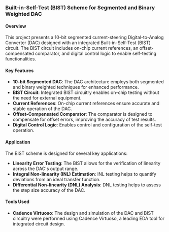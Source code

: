 ### Built-in-Self-Test (BIST) Scheme for Segmented and Binary Weighted DAC

#### Overview
This project presents a 10-bit segmented current-steering Digital-to-Analog Converter (DAC) designed with an integrated Built-in-Self-Test (BIST) circuit. The BIST circuit includes on-chip current references, an offset-compensated comparator, and digital control logic to enable self-testing functionalities.

#### Key Features
- **10-bit Segmented DAC**: The DAC architecture employs both segmented and binary weighted techniques for enhanced performance.
- **BIST Circuit**: Integrated BIST circuitry enables on-chip testing without the need for external equipment.
- **Current References**: On-chip current references ensure accurate and stable operation of the DAC.
- **Offset-Compensated Comparator**: The comparator is designed to compensate for offset errors, improving the accuracy of test results.
- **Digital Control Logic**: Enables control and configuration of the self-test operation.

#### Application
The BIST scheme is designed for several key applications:
- **Linearity Error Testing**: The BIST allows for the verification of linearity across the DAC's output range.
- **Integral Non-linearity (INL) Estimation**: INL testing helps to quantify deviations from an ideal transfer function.
- **Differential Non-linearity (DNL) Analysis**: DNL testing helps to assess the step size accuracy of the DAC.

#### Tools Used
- **Cadence Virtuoso**: The design and simulation of the DAC and BIST circuitry were performed using Cadence Virtuoso, a leading EDA tool for integrated circuit design.



